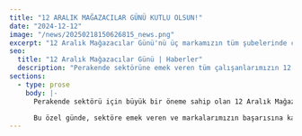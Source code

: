 ```yaml
---
title: "12 ARALIK MAĞAZACILAR GÜNÜ KUTLU OLSUN!"
date: "2024-12-12"
image: "/news/20250218150626815_news.png"
excerpt: "12 Aralık Mağazacılar Günü'nü üç markamızın tüm şubelerinde çalışanlarımızla birlikte kutladık."
seo:
  title: "12 Aralık Mağazacılar Günü | Haberler"
  description: "Perakende sektörüne emek veren tüm çalışanlarımızın 12 Aralık Mağazacılar Günü'nü kutluyoruz."
sections:
  - type: prose
    body: |-
      Perakende sektörü için büyük bir öneme sahip olan 12 Aralık Mağazacılar Günü’nü, 3 markamızın tüm şubelerinde tüm çalışanlarımızla birlikte kutladık.

      Bu özel günde, sektöre emek veren ve markalarımızın başarısına katkı sağlayan tüm çalışanlarımızın özverili çalışmalarının sektörün gelişimine sağladığı katkıyı yürekten kutluyoruz.
---
```

